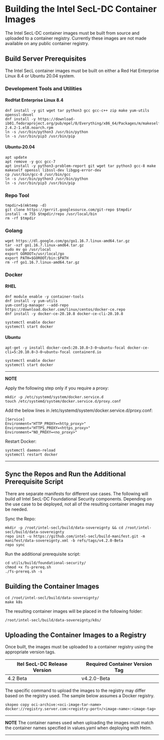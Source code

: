 # Building the Intel SecL-DC Container Images

The Intel SecL-DC container images must be built from source and uploaded to a container registry.  Currently these images are not made available on any public container registry.

## Build Server Prerequisites
The Intel SecL container images must be built on either a Red Hat Enterprise Linux 8.4 or Ubuntu 20.04 system.

### Development Tools and Utilities

#### RedHat Enterprise Linux 8.4

```
dnf install -y git wget tar python3 gcc gcc-c++ zip make yum-utils openssl-devel
dnf install -y https://download-ib01.fedoraproject.org/pub/epel/8/Everything/x86_64/Packages/m/makeself-2.4.2-1.el8.noarch.rpm
ln -s /usr/bin/python3 /usr/bin/python
ln -s /usr/bin/pip3 /usr/bin/pip
```

#### Ubuntu-20.04

```
apt update
apt remove -y gcc gcc-7
apt install -y python3-problem-report git wget tar python3 gcc-8 make makeself openssl libssl-dev libgpg-error-dev
cp /usr/bin/gcc-8 /usr/bin/gcc
ln -s /usr/bin/python3 /usr/bin/python
ln -s /usr/bin/pip3 /usr/bin/pip
```

### Repo Tool

```
tmpdir=$(mktemp -d)
git clone https://gerrit.googlesource.com/git-repo $tmpdir
install -m 755 $tmpdir/repo /usr/local/bin
rm -rf $tmpdir
```

### Golang

```
wget https://dl.google.com/go/go1.16.7.linux-amd64.tar.gz
tar -xzf go1.16.7.linux-amd64.tar.gz
sudo mv go /usr/local
export GOROOT=/usr/local/go
export PATH=$GOROOT/bin:$PATH
rm -rf go1.16.7.linux-amd64.tar.gz
```

### Docker

#### RHEL

```
dnf module enable -y container-tools
dnf install -y yum-utils
yum-config-manager --add-repo https://download.docker.com/linux/centos/docker-ce.repo
dnf install -y docker-ce-20.10.8 docker-ce-cli-20.10.8

systemctl enable docker
systemctl start docker
```

#### Ubuntu

```
apt-get -y install docker-ce=5:20.10.8~3-0~ubuntu-focal docker-ce-cli=5:20.10.8~3-0~ubuntu-focal containerd.io

systemctl enable docker
systemctl start docker
```

---
**NOTE**

Apply the following step only if you require a proxy:

```
mkdir -p /etc/systemd/system/docker.service.d
touch /etc/systemd/system/docker.service.d/proxy.conf
```

Add the below lines in /etc/systemd/system/docker.service.d/proxy.conf:

```
[Service]
Environment="HTTP_PROXY=<http_proxy>"
Environment="HTTPS_PROXY=<https_proxy>"
Environment="NO_PROXY=<no_proxy>"
```

Restart Docker:

```
systemctl daemon-reload
systemctl restart docker
```

---

## Sync the Repos and Run the Additional Prerequisite Script

There are separate manifests for different use cases.  The following will build *all* Intel SecL-DC Foundational Security components.  Depending on the use case to be deployed, not all of the resulting container images may be needed.

Sync the Repo:

```
mkdir -p /root/intel-secl/build/data-sovereignty && cd /root/intel-secl/build/data-sovereignty
repo init -u https://github.com/intel-secl/build-manifest.git -m manifest/data-sovereignty.xml -b refs/tags/v4.2.0-Beta
repo sync
```

Run the additional prerequisite script:

```
cd utils/build/foundational-security/
chmod +x fs-prereq.sh
./fs-prereq.sh -s
```

## Building the Container Images

```
cd /root/intel-secl/build/data-sovereignty/
make k8s
```

The resulting container images will be placed in the following folder:

```
/root/intel-secl/build/data-sovereignty/k8s/
```

## Uploading the Container Images to a Registry

Once built, the images must be uploaded to a container registry using the appropriate version tags.  

| Itel SecL-DC Release Version | Required Container Version Tag |
| ----------- | ----------- |
| 4.2 Beta    | v4.2.0-Beta |

The specific command to upload the images to the registry may differ based on the registry used.  The sample below assumes a Docker registry.

```
skopeo copy oci-archive:<oci-image-tar-name> docker://registry.server.com:<registry-port>/<image-name>:<image-tag>
```

---
**NOTE**
The container names used when uploading the images must match the container names specified in values.yaml when deploying with Helm.

---

